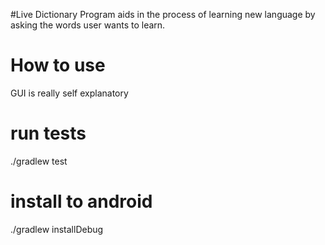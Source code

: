 #Live Dictionary
Program aids in the process of learning new language by asking the words user wants to learn.

# How to use
GUI is really self explanatory

# run tests
./gradlew test

# install to android
./gradlew installDebug